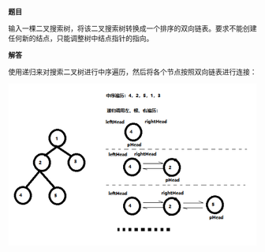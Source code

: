 **题目**

输入一棵二叉搜索树，将该二叉搜索树转换成一个排序的双向链表。要求不能创建任何新的结点，只能调整树中结点指针的指向。

**解答**

使用递归来对搜索二叉树进行中序遍历，然后将各个节点按照双向链表进行连接：

<div align="center">
    <img src="https://github.com/XQLong/java_workplace/blob/master/img/BSTDoubleLink.png"></img>
</div>